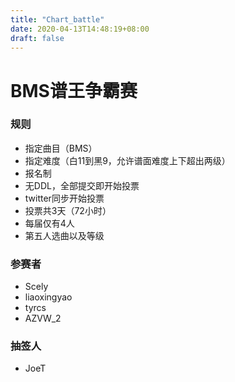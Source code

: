 ```yaml
---
title: "Chart_battle"
date: 2020-04-13T14:48:19+08:00
draft: false
---
```


# BMS谱王争霸赛

### 规则
- 指定曲目（BMS）
- 指定难度（白11到黑9，允许谱面难度上下超出两级）
- 报名制
- 无DDL，全部提交即开始投票
- twitter同步开始投票
- 投票共3天（72小时）
- 每届仅有4人
- 第五人选曲以及等级

### 参赛者
- Scely
- liaoxingyao
- tyrcs
- AZVW_2

### 抽签人
- JoeT